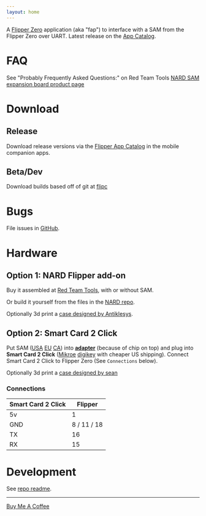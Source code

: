 ```yaml
---
layout: home
---
```

<script src="https://cdn.jsdelivr.net/npm/anchor-js/anchor.min.js"></script>

A [Flipper Zero](https://flipperzero.one/) application (aka "fap") to interface with a SAM from the Flipper Zero over UART.  Latest release on the [App Catalog](https://lab.flipper.net/apps/seader).

# FAQ

See "Probably Frequently Asked Questions:" on Red Team Tools [NARD SAM expansion board product page](https://www.redteamtools.com/nard-sam-expansion-board-for-flipper-zero-with-hid-seos-iclass-sam/)

# Download

## Release

Download release versions via the [Flipper App Catalog](https://lab.flipper.net/apps/seader) in the mobile companion apps.

## Beta/Dev

Download builds based off of git at [flipc](https://flipc.org/bettse/seader?branch=main)

# Bugs

File issues in [GitHub](https://github.com/bettse/seader/issues).

# Hardware

## Option 1: NARD Flipper add-on

Buy it assembled at [Red Team Tools](https://www.redteamtools.com/nard-sam-expansion-board-for-flipper-zero-with-hid-seos-iclass-sam/), with or without SAM.

Or build it yourself from the files in the [NARD repo](https://github.com/killergeek/nard).

Optionally 3d print a [case designed by Antiklesys](https://www.printables.com/model/576735-flipper-zero-samnard-protecting-cover).

## Option 2: Smart Card 2 Click


Put SAM ([USA](https://www.cdw.com/product/hp-sim-for-hid-iclass-for-hip2-reader-security-sim/4854794) [EU](https://www.rfideas-shop.com/en/kt-sim-se-sim-card-hid-iclass-and-seos-for-sphip-r.html) [CA](https://www.pc-canada.com/item/hp-sim-for-hid-iclass-se-and-hid-iclass-seos-for-hip2-reader/y7c07a)) into **[adapter](https://a.co/d/1E9Zk1h)** (because of chip on top) and plug into **Smart Card 2 Click** ([Mikroe](https://www.mikroe.com/smart-card-2-click) [digikey](https://www.digikey.com/en/products/detail/mikroelektronika/MIKROE-5492/20840872) with cheaper US shipping). Connect Smart Card 2 Click to Flipper Zero (See `Connections` below).

Optionally 3d print a [case designed by sean](https://www.printables.com/model/543149-case-for-flipper-zero-devboard-smart2click-samsim)

### Connections

| Smart Card 2 Click | Flipper     |
| ------------------ | ----------- |
| 5v                 | 1           |
| GND                | 8 / 11 / 18 |
| TX                 | 16          |
| RX                 | 15          |

# Development

See [repo readme](https://github.com/bettse/seader#seader).

<script>
   anchors.add();
</script>

----


[Buy Me A Coffee](http://buymeacoffee.com/bettse)

